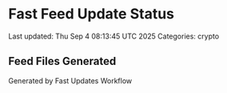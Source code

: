# Fast Feed Update Status
Last updated: Thu Sep  4 08:13:45 UTC 2025
Categories: crypto

## Feed Files Generated

Generated by Fast Updates Workflow
